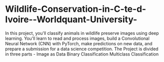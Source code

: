 # Wildlife-Conservation-in-C-te-d-Ivoire--Worldquant-University-
In this project, you'll classify animals in wildlife preserve images using deep learning. You'll learn to read and process images, build a Convolutional Neural Network (CNN) with PyTorch, make predictions on new data, and prepare a submission for a data science competition.
The Project is divided in three parts -
Image as Data
Binary Classification 
Multiclass Classification
